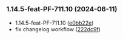 ## <small>1.14.5-feat-PF-711.10 (2024-06-11)</small>

* 1.14.5-feat-PF-711.10 ([e0bb22e](https://github.com/agronod/mui-components/commit/e0bb22e))
* fix changelog workflow ([222dc9f](https://github.com/agronod/mui-components/commit/222dc9f))



